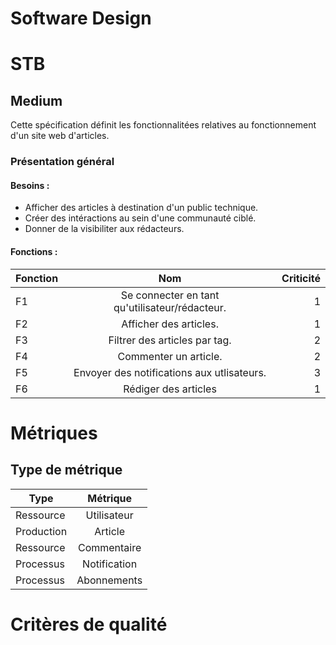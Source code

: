 # Software Design

# STB

## Medium

Cette spécification définit les fonctionnalitées relatives au fonctionnement d'un site web d'articles.

### Présentation général

#### Besoins :

- Afficher des articles à destination d'un public technique.
- Créer des intéractions au sein d'une communauté ciblé.
- Donner de la visibiliter aux rédacteurs.

#### Fonctions :

| Fonction |                      Nom                       | Criticité |
| -------- | :--------------------------------------------: | --------: |
| F1       | Se connecter en tant qu'utilisateur/rédacteur. |         1 |
| F2       |             Afficher des articles.             |         1 |
| F3       |         Filtrer des articles par tag.          |         2 |
| F4       |             Commenter un article.              |         2 |
| F5       |   Envoyer des notifications aux utlisateurs.   |         3 |
| F6       |              Rédiger des articles              |         1 |

# Métriques

## Type de métrique

| Type       |   Métrique   |
| ---------- | :----------: |
| Ressource  | Utilisateur  |
| Production |   Article    |
| Ressource  | Commentaire  |
| Processus  | Notification |
| Processus  | Abonnements  |

# Critères de qualité
